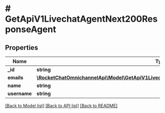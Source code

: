 # # GetApiV1LivechatAgentNext200ResponseAgent

## Properties

Name | Type | Description | Notes
------------ | ------------- | ------------- | -------------
**_id** | **string** |  | [optional]
**emails** | [**\RocketChatOmnichannelApi\Model\GetApiV1LivechatUsersType200ResponseUsersInnerEmailsInner[]**](GetApiV1LivechatUsersType200ResponseUsersInnerEmailsInner.md) |  | [optional]
**name** | **string** |  | [optional]
**username** | **string** |  | [optional]

[[Back to Model list]](../../README.md#models) [[Back to API list]](../../README.md#endpoints) [[Back to README]](../../README.md)
